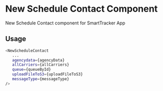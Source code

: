 # New Schedule Contact Component

New Schedule Contact component for SmartTracker App

## Usage
 ```sh
 <NewScheduleContact 
    ...
    agencydata={agencyData}
    allCarriers={allCarriers}
    queue={queueById}
    uploadFileToS3={uploadFileToS3}
    messageType={messageType}
 />
 ```
 